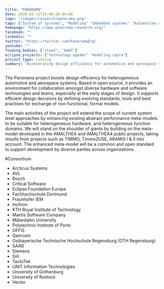```yaml
---
title: "PANORAMA"
date: 2020-03-11T14:40:20-04:00
logo: "/images/research/panorama.png"
tags: ["System of Systems", "Modeling" "Embedded systems" "Automotive and Aerospace Systems design"]
homepage: "https://www.panorama-research.org/"
facebook: ""
linkedin: ""
twitter: "https://twitter.com/PanoramaEng"
youtube: ""
funding_bodies: ["itea3", "bmbf"]
eclipse_projects: ["technology.app4mc" "modeling.capra"]
project_type: running
summary: "Accelerating design efficiency for automotive and aerospace systems"
---
```

The Panorama project boosts design efficiency for heterogeneous automotive and aerospace systems. Based in open source, it provides an environment for collaboration amongst diverse hardware and software technologies and teams, especially at the early stages of design. It supports efficient design decisions by defining evolving standards, tools and best practises for exchange of non-functional, formal models.

The main activities of the project will extend the scope of current system level approaches by enhancing existing abstract performance meta-models to be suitable for heterogeneous hardware, and heterogeneous function domains. We will stand on the shoulder of giants by building on the meta-model developed in the AMALTHEA and AMALTHEA4 public projects, taking results from projects such as TIMMO, Timmo2USE, ARAMiS I & II into account. The enhanced meta-model will be a common and open standard to support development by diverse parties across organizations.

#Consortium

* Arcticus Systems
* AVL
* Bosch
* Critical Software
* Eclipse Foundation Europe
* Fachhochschule Dortmund
* Fraunhofer IEM
* Inchron
* KTH Royal Institute of Technology
* Mantis Software Company
* Mälardalen University 
* Polytechnic Institute of Porto 
* OFFIS
* Qamcom
* Ostbayerische Technische Hochschule Regensburg (OTH Regensburg)
* SAAB
* Siemens
* Siili
* TactoTek
* UNIT Information Technologies
* University of Gothenburg
* University of Rostock 
* Vector
